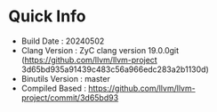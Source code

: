 # Quick Info
* Build Date : 20240502
* Clang Version : ZyC clang version 19.0.0git (https://github.com/llvm/llvm-project 3d65bd935a91439c483c56a966edc283a2b1130d)
* Binutils Version : master
* Compiled Based : https://github.com/llvm/llvm-project/commit/3d65bd93

